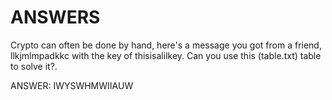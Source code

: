 # ANSWERS

Crypto can often be done by hand, here's a message you got from a friend, llkjmlmpadkkc with the key of thisisalilkey. Can you use this (table.txt) table to solve it?.

ANSWER: IWYSWHMWIIAUW

